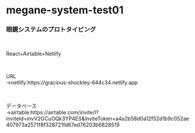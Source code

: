 # megane-system-test01
<h3>眼鏡システムのプロトタイピング</h2><br>

<p>React+Airtable+Netlify</p>
<br>
<p>URL<br>→netlify:https://gracious-shockley-644c34.netlify.app</p>
<br>
<p>データベース<br>→airtable:https://airtable.com/invite/l?inviteId=invV2GCuOQk3YP4ES&inviteToken=a4a2b58d0a12f52d1b9c052ae407973a2571f8f328721fd67ed76203b6828519</p>

